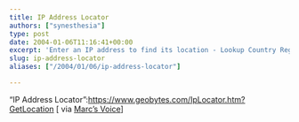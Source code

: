 ```yaml
---
title: IP Address Locator
authors: ["synesthesia"]
type: post
date: 2004-01-06T11:16:41+00:00
excerpt: 'Enter an IP address to find its location - Lookup Country Region City etc'
slug: ip-address-locator 
aliases: ["/2004/01/06/ip-address-locator"]

---
```

&#8220;IP Address Locator&#8221;:https://www.geobytes.com/IpLocator.htm?GetLocation [ via [Marc&#8217;s Voice][1]]

 [1]: https://blogs.it/0100198/